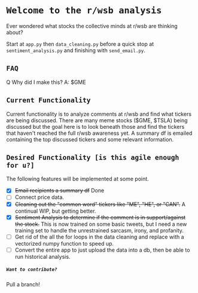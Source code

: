 # `Welcome to the r/wsb analysis`
Ever wondered what stocks the collective minds at r/wsb are thinking about?

Start at `app.py` then `data_cleaning.py` before a quick stop at `sentiment_analysis.py` and finishing with `send_email.py`. 

## `FAQ`
Q Why did I make this? A: $GME 

## `Current Functionality`
Current functionality is to analyze comments at r/wsb and find what tickers are being discussed. 
There are many meme stocks ($GME, $TSLA) being discussed but the goal here is to look beneath those and find the tickers that haven't reached the full r/wsb awareness yet. 
A summary df is emailed containing the top discussed tickers and some relevant information. 

## `Desired Functionality [is this agile enough for u?]`
The following features will be implemented at some point. 
 - [x] ~~Email recipients a summary df~~ Done 
 - [ ] Connect price data. 
 - [x] ~~Cleaning out the "common word" tickers like "ME", "HE", or "CAN".~~ A continual WIP, but getting better.   
 - [x] ~~Sentiment Analysis to determine if the comment is in support/against the stock.~~ This is now trained on some basic tweets, but I need a new training set to handle the unrestrained sarcasm, irony, and profanity. 
 - [ ] Get rid of the all the for loops in the data cleaning and replace with a vectorized numpy function to speed up. 
 - [ ] Convert the entire app to just upload the data into a db, then be able to run historical analysis. 
 
 ##### `Want to contribute?`
 Pull a branch! 